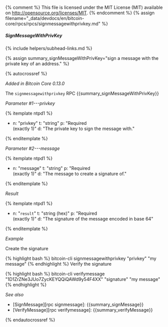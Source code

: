 {% comment %}
This file is licensed under the MIT License (MIT) available on
http://opensource.org/licenses/MIT.
{% endcomment %}
{% assign filename="_data/devdocs/en/bitcoin-core/rpcs/rpcs/signmessagewithprivkey.md" %}

##### SignMessageWithPrivKey
{% include helpers/subhead-links.md %}

{% assign summary_signMessageWithPrivKey="sign a message with the private key of an address." %}

{% autocrossref %}

*Added in Bitcoin Core 0.13.0*

The `signmessagewithprivkey` RPC {{summary_signMessageWithPrivKey}}

*Parameter #1---privkey*

{% itemplate ntpd1 %}
- n: "privkey"
  t: "string"
  p: "Required<br>(exactly 1)"
  d: "The private key to sign the message with."

{% enditemplate %}

*Parameter #2---message*

{% itemplate ntpd1 %}
- n: "message"
  t: "string"
  p: "Required<br>(exactly 1)"
  d: "The message to create a signature of."

{% enditemplate %}

*Result*

{% itemplate ntpd1 %}
- n: "`result`"
  t: "string (hex)"
  p: "Required<br>(exactly 1)"
  d: "The signature of the message encoded in base 64"

{% enditemplate %}

*Example*

Create the signature

{% highlight bash %}
bitcoin-cli signmessagewithprivkey "privkey" "my message"
{% endhighlight %}
Verify the signature

{% highlight bash %}
bitcoin-cli verifymessage "1D1ZrZNe3JUo7ZycKEYQQiQAWd9y54F4XX" "signature" "my message"
{% endhighlight %}

*See also*

* [SignMessage][rpc signmessage]: {{summary_signMessage}}
* [VerifyMessage][rpc verifymessage]: {{summary_verifyMessage}}

{% endautocrossref %}

